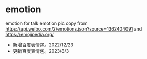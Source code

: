 # emotion
emotion for talk
emotion pic copy from https://api.weibo.com/2/emotions.json?source=1362404091
and https://emojipedia.org/
- 新增百度表情包。2022/12/23
- 更新百度表情包。2023/8/3
